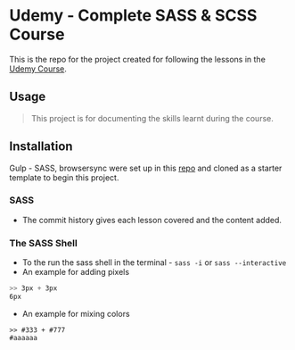 # Udemy - Complete SASS & SCSS Course
This is the repo for the project created for following the lessons in the [Udemy Course](https://www.udemy.com/sasscourse/learn/v4/overview).

## Usage
> This project is for documenting the skills learnt during the course.


## Installation
Gulp - SASS, browsersync were set up in this [repo](https://github.com/Christianq010/sass_starter_pack) and cloned as a starter template to begin this project.


### SASS
* The commit history gives each lesson covered and the content added.

### The SASS Shell
* To the run the sass shell in the terminal - `sass -i` or `sass --interactive`
* An example for adding pixels
```css
>> 3px + 3px
6px
```
* An example for mixing colors
```
>> #333 + #777
#aaaaaa
```
